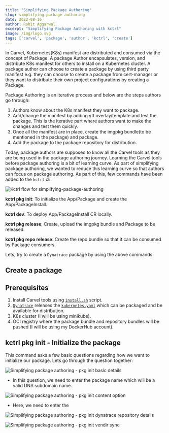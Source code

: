 ```yaml
---
title: "Simplifying Package Authoring"
slug: simplifying-package-authoring
date: 2022-08-16
author: Rohit Aggarwal
excerpt: "Simplifying Package Authoring with kctrl"
image: /img/logo.svg
tags: ['carvel', 'package', 'author', 'kctrl', 'create']
---
```


In Carvel, Kubernetes(K8s) manifest are distributed and consumed via the concept of Package. A package Author encapsulates, version, and distribute K8s manifest for others to install on a Kubernetes cluster. A package author can choose to create a package by using third party manifest e.g. they can choose to create a package from cert-manager or they want to distribute their own project configurations by creating a Package.

Package Authoring is an iterative process and below are the steps authors go through:
1. Authors know about the K8s manifest they want to package.
2. Add/change the manifest by adding ytt overlay/template and test the package. This is the iterative part where authors want to make the changes and test them quickly.
3. Once all the manifest are in place, create the imgpkg bundle(to be mentioned in the package) and package.
4. Add the package to the package repository for distribution.

Today, package authors are supposed to know all the Carvel tools as they are being used in the package authoring journey. Learning the Carvel tools before package authoring is a bit of learning curve. As part of simplifying package authoring, we wanted to reduce this learning curve so that authors can focus on package authoring. As part of this, few commands have been added to the `kctrl` cli.

![Kctrl flow for simplifying-package-authoring](/images/blog/simplifying-package-authoring-kctrl-flow.png)


**kctrl pkg init**: To initialize the App/Package and create the App/PackageInstall.

**kctrl dev**: To deploy App/PackageInstall CR locally.

**kctrl pkg release**: Create, upload the imgpkg bundle and Package to be released.

**kctrl pkg repo release**: Create the repo bundle so that it can be consumed by Package consumers.

Lets, try to create a `Dynatrace` package by using the above commands.

## Create a package

## Prerequisites

1. Install Carvel tools using [`install.sh`](https://carvel.dev/install.sh) script.
2. [`Dynatrace`](https://github.com/Dynatrace/dynatrace-operator) releases the [`kubernetes.yaml`](https://github.com/Dynatrace/dynatrace-operator/releases) which can be packaged and be available for distribution.
3. K8s cluster (I will be using minikube).
4. OCI registry where the package bundle and repository bundles will be pushed (I will be using my DockerHub account).

## kctrl pkg init - Initialize the package

This command asks a few basic questions regarding how we want to initialize our package. Lets go through the question together:

![Simplifying package authoring - pkg init basic details](/images/blog/simplifying-package-authoring-package-details.png)

* In this question, we need to enter the package name which will be a valid DNS subdomain name.

![Simplifying package authoring - pkg init content option](/images/blog/simplifying-package-authoring-package-content-option.png)

* Here, we need to enter the 

![Simplifying package authoring - pkg init dynatrace repository details](/images/blog/simplifying-package-authoring-dynatrace-repository-details.png)

![Simplifying package authoring - pkg init vendir sync](/images/blog/simplifying-package-authoring-vendir-sync.png)
